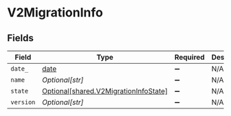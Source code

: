 # V2MigrationInfo


## Fields

| Field                                                                                | Type                                                                                 | Required                                                                             | Description                                                                          | Example                                                                              |
| ------------------------------------------------------------------------------------ | ------------------------------------------------------------------------------------ | ------------------------------------------------------------------------------------ | ------------------------------------------------------------------------------------ | ------------------------------------------------------------------------------------ |
| `date_`                                                                              | [date](https://docs.python.org/3/library/datetime.html#date-objects)                 | :heavy_minus_sign:                                                                   | N/A                                                                                  |                                                                                      |
| `name`                                                                               | *Optional[str]*                                                                      | :heavy_minus_sign:                                                                   | N/A                                                                                  | migrations:001                                                                       |
| `state`                                                                              | [Optional[shared.V2MigrationInfoState]](../../models/shared/v2migrationinfostate.md) | :heavy_minus_sign:                                                                   | N/A                                                                                  |                                                                                      |
| `version`                                                                            | *Optional[str]*                                                                      | :heavy_minus_sign:                                                                   | N/A                                                                                  | 11                                                                                   |